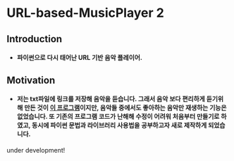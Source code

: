# URL-based-MusicPlayer 2

## Introduction

- #### 파이썬으로 다시 태어난 URL 기반 음악 플레이어.

## Motivation

- #### 저는 txt파일에 링크를 저장해 음악을 듣습니다. 그래서 음악 보다 편리하게 듣기위해 만든 것이 [이 프로그램](https://github.com/VDoring/URL-based-MusicPlayer)이지만, 음악들 중에서도 좋아하는 음악만 재생하는 기능은 없었습니다. 또 기존의 프로그램 코드가 난해해 수정이 어려워 처음부터 만들기로 하였고, 동시에 파이썬 문법과 라이브러리 사용법을 공부하고자 새로 제작하게 되었습니다.


under development!
